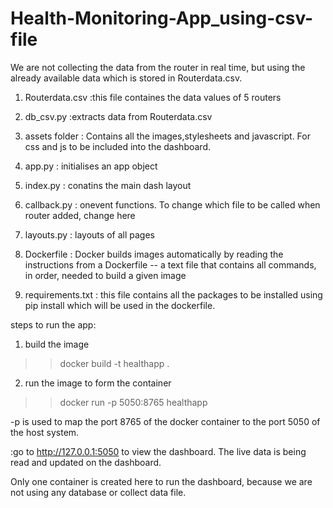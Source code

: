 # Health-Monitoring-App_using-csv-file 

We are not collecting the data from the router in real time, but using the already available data which is stored in Routerdata.csv.

1.  Routerdata.csv :this file containes the data values of 5 routers

2.  db_csv.py :extracts data from Routerdata.csv

3.  assets folder : Contains all the images,stylesheets and javascript. For css and js to be included into the dashboard.

4.  app.py : initialises an app object

5.  index.py : conatins the main dash layout

6.  callback.py : onevent functions. To change which file to be called when router added, change here

7.  layouts.py : layouts of all pages

8.  Dockerfile : Docker builds images automatically by reading the instructions from a Dockerfile -- a text file that contains all commands, in order, needed to build a given image

9.  requirements.txt : this file contains all the packages to be installed using pip install which will be used in the dockerfile.


steps to run the app:

1.  build the image 

>>docker build -t healthapp .

2.  run the image to form the container

>>docker run -p 5050:8765 healthapp

-p is used to map the port 8765 of the docker container to the port 5050 of the host system.

:go to http://127.0.0.1:5050 to view the dashboard. The live data is being read and updated on the dashboard.



Only one container is created here to run the dashboard, because we are not using any database or collect data file.
